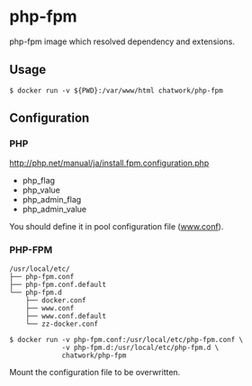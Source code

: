 # php-fpm

php-fpm image which resolved dependency and extensions.

## Usage

```
$ docker run -v ${PWD}:/var/www/html chatwork/php-fpm
```

## Configuration

### PHP

http://php.net/manual/ja/install.fpm.configuration.php

* php_flag
* php_value
* php_admin_flag
* php_admin_value

You should define it in pool configuration file (www.conf).

### PHP-FPM

```
/usr/local/etc/
├── php-fpm.conf
├── php-fpm.conf.default
└── php-fpm.d
    ├── docker.conf
    ├── www.conf
    ├── www.conf.default
    └── zz-docker.conf
```

```
$ docker run -v php-fpm.conf:/usr/local/etc/php-fpm.conf \
             -v php-fpm.d:/usr/local/etc/php-fpm.d \
             chatwork/php-fpm
```

Mount the configuration file to be overwritten.
